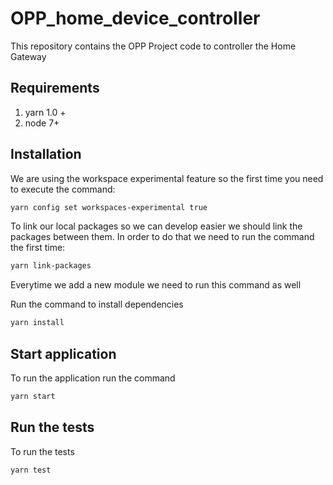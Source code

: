 # OPP_home_device_controller
This repository contains the OPP Project code to controller the Home Gateway

## Requirements
1. yarn 1.0 +
1. node 7+

## Installation
We are using the workspace experimental feature so the first time you need to execute the command:
```bash
yarn config set workspaces-experimental true
```

To link our local packages so we can develop easier we should link the packages between them.
In order to do that we need to run the command the first time:
```bash
yarn link-packages
```
Everytime we add a new module we need to run this command as well

Run the command to install dependencies
```bash
yarn install
```

## Start application

To run the application run the command
```bash
yarn start
```

## Run the tests

To run the tests
```bash
yarn test
```